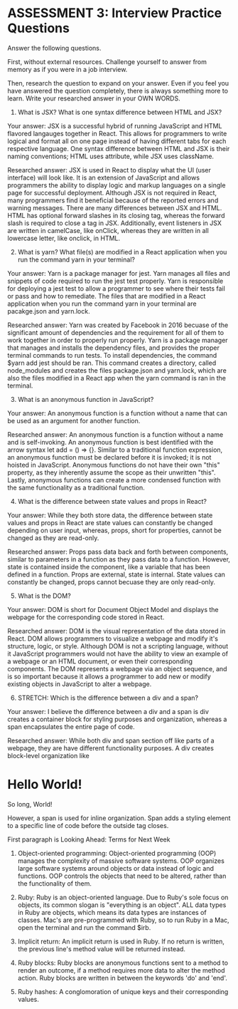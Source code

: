 # ASSESSMENT 3: Interview Practice Questions

Answer the following questions.

First, without external resources. Challenge yourself to answer from memory as if you were in a job interview.

Then, research the question to expand on your answer. Even if you feel you have answered the question completely, there is always something more to learn. Write your researched answer in your OWN WORDS.

1. What is JSX? What is one syntax difference between HTML and JSX?

Your answer: JSX is a successful hybrid of running JavaScript and HTML flavored langauges together in React. This allows for programmers to write logical and format all on one page instead of having different tabs for each respective language. One syntax difference between HTML and JSX is their naming conventions; HTML uses attribute, while JSX uses className. 

Researched answer: JSX is used in React to display what the UI (user interface) will look like. It is an extension of JavaScript and allows programmers the ability to display logic and markup languages on a single page for successful deployment. Although JSX is not required in React, many programmers find it beneficial because of the reported errors and warning messages. There are many differences between JSX and HTML. HTML has optional forward slashes in its closing tag, whereas the forward slash is required to close a tag in JSX. Additionally, event listeners in JSX are written in camelCase, like onClick, whereas they are written in all lowercase letter, like onclick, in HTML. 

2. What is yarn? What file(s) are modified in a React application when you run the command yarn in your terminal?

Your answer: Yarn is a package manager for jest. Yarn manages all files and snippets of code required to run the jest test properly. Yarn is responsible for deploying a jest test to allow a programmer to see where their tests fail or pass and how to remediate. The files that are modified in a React application when you run the command yarn in your terminal are pacakge.json and yarn.lock. 

Researched answer: Yarn was created by Facebook in 2016 becuase of the significant amount of dependencies and the requirement for all of them to work together in order to properly run properly. Yarn is a package manager that manages and installs the dependency files, and provides the proper terminal commands to run tests. To install dependencies, the command $yarn add jest should be ran. This command creates a directory, called node_modules and creates the files package.json and yarn.lock, which are also the files modified in a React app when the yarn command is ran in the terminal. 

3. What is an anonymous function in JavaScript?

Your answer: An anonymous function is a function without a name that can be used as an argument for another function. 

Researched answer: An anonymous function is a function without a name and is self-invoking. An anonymous function is best identified with the arrow syntax let add = () => {}. Similar to a traditional function expression, an anonymous function must be declared before it is invoked; it is not hoisted in JavaScript. Anonymous functions do not have their own "this" property, as they inherently assume the scope as their unwritten "this". Lastly, anonymous functions can create a more condensed function with the same functionality as a traditional function. 

4. What is the difference between state values and props in React?

Your answer: While they both store data, the difference between state values and props in React are state values can constantly be changed depending on user input, whereas, props, short for properties, cannot be changed as they are read-only. 

Researched answer: Props pass data back and forth between components, similar to parameters in a function as they pass data to a function. However, state is contained inside the component, like a variable that has been defined in a function. Props are external, state is internal. State values can constantly be changed, props cannot becuase they are only read-only.

5. What is the DOM?

Your answer: DOM is short for Document Object Model and displays the webpage for the corresponding code stored in React.

Researched answer: DOM is the visual representation of the data stored in React. DOM allows programmers to visualize a webpage and modify it's structure, logic, or style. Although DOM is not a scripting language, without it JavaScript programmers would not have the ability to view an example of a webpage or an HTML document, or even their corresponding components. The DOM represents a webpage via an object sequence, and is so important because it allows a programmer to add new or modify existing objects in JavaScript to alter a webpage.

6. STRETCH: Which is the difference between a div and a span?

Your answer: I believe the difference between a div and a span is div creates a container block for styling purposes and organization, whereas a span encapsulates the entire page of code. 

Researched answer: While both div and span section off like parts of a webpage, they are have different functionality purposes. A div creates block-level organization like <div>
                                    <h1>Hello World!</h1>
                                    <p>So long, World!</p>
                                    </div>

However, a span is used for inline organization. Span adds a styling element to a specific line of code before the outside tag closes. 
<p>First paragraph is <span id ="new text> and written here</span>for now</p>

## Looking Ahead: Terms for Next Week

1. Object-oriented programming: Object-oriented programming (OOP) manages the complexity of massive software systems. OOP organizes large software systems around objects or data instead of logic and functions. OOP controls the objects that need to be altered, rather than the functionality of them. 

2. Ruby: Ruby is an object-oriented language. Due to Ruby's sole focus on objects, its common slogan is "everything is an object". ALL data types in Ruby are objects, which means its data types are instances of classes. Mac's are pre-programmed with Ruby, so to run Ruby in a Mac, open the terminal and run the command $irb. 

3. Implicit return: An implicit return is used in Ruby. If no return is written, the previous line's method value will be returned instead. 

4. Ruby blocks: Ruby blocks are anonymous functions sent to a method to render an outcome, if a method requires more data to alter the method action. Ruby blocks are written in between the keywords 'do' and 'end'.

5. Ruby hashes: A conglomoration of unique keys and their corresponding values.

